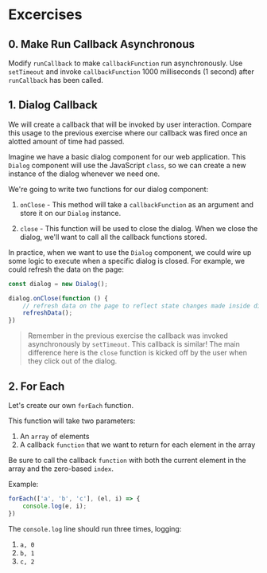 # Excercises

## 0. Make Run Callback Asynchronous

Modify `runCallback` to make `callbackFunction` run asynchronously. Use
`setTimeout` and invoke `callbackFunction` 1000 milliseconds (1 second) after
`runCallback` has been called.

## 1. Dialog Callback

We will create a callback that will be invoked by user interaction. Compare
this usage to the previous exercise where our callback was fired once an alotted
amount of time had passed.

Imagine we have a basic dialog component for our web application. This `Dialog`
component will use the JavaScript `class`, so we can create a new instance of
the dialog whenever we need one.

We're going to write two functions for our dialog component:

1. `onClose` - This method will take a `callbackFunction` as an argument and
store it on our `Dialog` instance.

2. `close` - This function will be used to close the dialog. When we close the
dialog, we'll want to call all the callback functions stored.

In practice, when we want to use the `Dialog` component, we could wire up some
logic to execute when a specific dialog is closed. For example, we could refresh
the data on the page:

```javascript
const dialog = new Dialog();

dialog.onClose(function () {
    // refresh data on the page to reflect state changes made inside dialog
    refreshData();
})
```

> Remember in the previous exercise the callback was invoked asynchronously by
`setTimeout`. This callback is similar! The main difference here is the `close`
function is kicked off by the user when they click out of the dialog.

## 2. For Each

Let's create our own `forEach` function.

This function will take two parameters:

1. An `array` of elements
2. A callback `function` that we want to return for each element in the array

Be sure to call the callback `function` with both the current element in the
array and the zero-based `index`.

Example:

```javascript
forEach(['a', 'b', 'c'], (el, i) => {
    console.log(e, i);
})
```

The `console.log` line should run three times, logging:

1. `a, 0`
2. `b, 1`
3. `c, 2`
